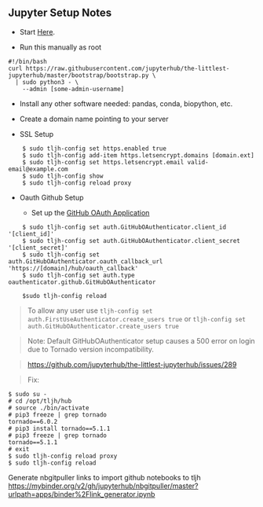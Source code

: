 ## Jupyter Setup Notes

* Start [Here](https://the-littlest-jupyterhub.readthedocs.io/en/latest/install/google.html).


* Run this manually as root

```
#!/bin/bash
curl https://raw.githubusercontent.com/jupyterhub/the-littlest-jupyterhub/master/bootstrap/bootstrap.py \
  | sudo python3 - \
    --admin [some-admin-username]
```
* Install any other software needed: pandas, conda, biopython, etc.

* Create a domain name pointing to your server

* SSL Setup
```
    $ sudo tljh-config set https.enabled true
    $ sudo tljh-config add-item https.letsencrypt.domains [domain.ext]
    $ sudo tljh-config set https.letsencrypt.email valid-email@example.com
    $ sudo tljh-config show
    $ sudo tljh-config reload proxy
```

* Oauth Github Setup

  * Set up the [GitHub OAuth Application]()
```
    $ sudo tljh-config set auth.GitHubOAuthenticator.client_id '[client_id]'
    $ sudo tljh-config set auth.GitHubOAuthenticator.client_secret '[client_secret]'
    $ sudo tljh-config set auth.GitHubOAuthenticator.oauth_callback_url 'https://[domain]/hub/oauth_callback'
    $ sudo tljh-config set auth.type oauthenticator.github.GitHubOAuthenticator

    $sudo tljh-config reload
```
> To allow any user use
> `tljh-config set auth.FirstUseAuthenticator.create_users true`
or
> `tljh-config set auth.GitHubOAuthenticator.create_users true`

> Note: Default GitHubOAuthenticator setup causes a 500 error on login due to Tornado version incompatibility.

> https://github.com/jupyterhub/the-littlest-jupyterhub/issues/289

> Fix:

```
$ sudo su -
# cd /opt/tljh/hub
# source ./bin/activate
# pip3 freeze | grep tornado
tornado==6.0.2
# pip3 install tornado==5.1.1
# pip3 freeze | grep tornado
tornado==5.1.1
# exit
$ sudo tljh-config reload proxy
$ sudo tljh-config reload
```



Generate nbgitpuller links to import github notebooks to tljh
https://mybinder.org/v2/gh/jupyterhub/nbgitpuller/master?urlpath=apps/binder%2Flink_generator.ipynb

